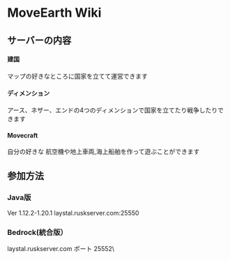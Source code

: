 # MoveEarth Wiki



## サーバーの内容

#### 建国

マップの好きなところに国家を立てて運営できます

#### ディメンション

アース、ネザー、エンドの4つのディメンションで国家を立てたり戦争したりできます

#### Movecraft

自分の好きな 航空機や地上車両,海上船舶を作って遊ぶことができます

## 参加方法

### Java版

Ver 1.12.2-1.20.1 laystal.ruskserver.com:25550

### Bedrock(統合版）

laystal.ruskserver.com ポート 25552\


